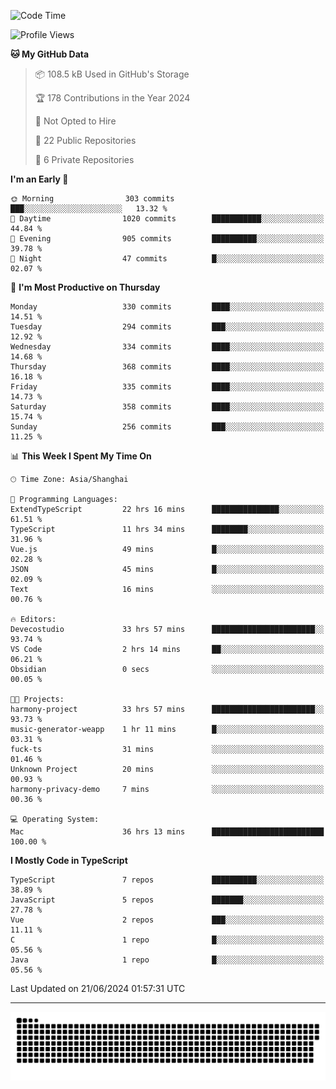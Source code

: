 <!--
<picture>
  <source
    srcset="https://github-readme-stats.vercel.app/api?username=kevinxft&show_icons=true&theme=dark"
    media="(prefers-color-scheme: dark)"
  />
  <source
    srcset="https://github-readme-stats.vercel.app/api?username=kevinxft&show_icons=true"
    media="(prefers-color-scheme: light), (prefers-color-scheme: no-preference)"
  />
  <img src="https://github-readme-stats.vercel.app/api?username=kevinxft&show_icons=true" />
</picture>
-->

<!--START_SECTION:waka-->
![Code Time](http://img.shields.io/badge/Code%20Time-1%2C600%20hrs%2026%20mins-blue)

![Profile Views](http://img.shields.io/badge/Profile%20Views-0-blue)

**🐱 My GitHub Data** 

> 📦 108.5 kB Used in GitHub's Storage 
 > 
> 🏆 178 Contributions in the Year 2024
 > 
> 🚫 Not Opted to Hire
 > 
> 📜 22 Public Repositories 
 > 
> 🔑 6 Private Repositories 
 > 
**I'm an Early 🐤** 

```text
🌞 Morning                303 commits         ███░░░░░░░░░░░░░░░░░░░░░░   13.32 % 
🌆 Daytime                1020 commits        ███████████░░░░░░░░░░░░░░   44.84 % 
🌃 Evening                905 commits         ██████████░░░░░░░░░░░░░░░   39.78 % 
🌙 Night                  47 commits          █░░░░░░░░░░░░░░░░░░░░░░░░   02.07 % 
```
📅 **I'm Most Productive on Thursday** 

```text
Monday                   330 commits         ████░░░░░░░░░░░░░░░░░░░░░   14.51 % 
Tuesday                  294 commits         ███░░░░░░░░░░░░░░░░░░░░░░   12.92 % 
Wednesday                334 commits         ████░░░░░░░░░░░░░░░░░░░░░   14.68 % 
Thursday                 368 commits         ████░░░░░░░░░░░░░░░░░░░░░   16.18 % 
Friday                   335 commits         ████░░░░░░░░░░░░░░░░░░░░░   14.73 % 
Saturday                 358 commits         ████░░░░░░░░░░░░░░░░░░░░░   15.74 % 
Sunday                   256 commits         ███░░░░░░░░░░░░░░░░░░░░░░   11.25 % 
```


📊 **This Week I Spent My Time On** 

```text
🕑︎ Time Zone: Asia/Shanghai

💬 Programming Languages: 
ExtendTypeScript         22 hrs 16 mins      ███████████████░░░░░░░░░░   61.51 % 
TypeScript               11 hrs 34 mins      ████████░░░░░░░░░░░░░░░░░   31.96 % 
Vue.js                   49 mins             █░░░░░░░░░░░░░░░░░░░░░░░░   02.28 % 
JSON                     45 mins             █░░░░░░░░░░░░░░░░░░░░░░░░   02.09 % 
Text                     16 mins             ░░░░░░░░░░░░░░░░░░░░░░░░░   00.76 % 

🔥 Editors: 
Devecostudio             33 hrs 57 mins      ███████████████████████░░   93.74 % 
VS Code                  2 hrs 14 mins       ██░░░░░░░░░░░░░░░░░░░░░░░   06.21 % 
Obsidian                 0 secs              ░░░░░░░░░░░░░░░░░░░░░░░░░   00.05 % 

🐱‍💻 Projects: 
harmony-project          33 hrs 57 mins      ███████████████████████░░   93.73 % 
music-generator-weapp    1 hr 11 mins        █░░░░░░░░░░░░░░░░░░░░░░░░   03.31 % 
fuck-ts                  31 mins             ░░░░░░░░░░░░░░░░░░░░░░░░░   01.46 % 
Unknown Project          20 mins             ░░░░░░░░░░░░░░░░░░░░░░░░░   00.93 % 
harmony-privacy-demo     7 mins              ░░░░░░░░░░░░░░░░░░░░░░░░░   00.36 % 

💻 Operating System: 
Mac                      36 hrs 13 mins      █████████████████████████   100.00 % 
```

**I Mostly Code in TypeScript** 

```text
TypeScript               7 repos             ██████████░░░░░░░░░░░░░░░   38.89 % 
JavaScript               5 repos             ███████░░░░░░░░░░░░░░░░░░   27.78 % 
Vue                      2 repos             ███░░░░░░░░░░░░░░░░░░░░░░   11.11 % 
C                        1 repo              █░░░░░░░░░░░░░░░░░░░░░░░░   05.56 % 
Java                     1 repo              █░░░░░░░░░░░░░░░░░░░░░░░░   05.56 % 
```




 Last Updated on 21/06/2024 01:57:31 UTC
<!--END_SECTION:waka-->

---

<picture>
  <source media="(prefers-color-scheme: dark)" srcset="https://raw.githubusercontent.com/kevinxft/kevinxft/output/github-contribution-grid-snake-dark.svg">
  <source media="(prefers-color-scheme: light)" srcset="https://raw.githubusercontent.com/kevinxft/kevinxft/output/github-contribution-grid-snake.svg">
  <img alt="github contribution grid snake animation" src="https://raw.githubusercontent.com/kevinxft/kevinxft/output/github-contribution-grid-snake.svg">
</picture>